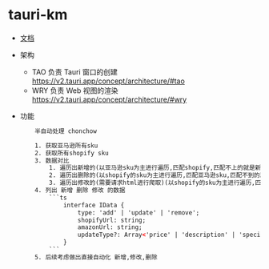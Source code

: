 # tauri-km

- [文档](https://v2.tauri.app/zh-cn/start/frontend/)

- 架构
    - TAO 负责 Tauri 窗口的创建<https://v2.tauri.app/concept/architecture/#tao>
    - WRY 负责 Web 视图的渲染<https://v2.tauri.app/concept/architecture/#wry>

- 功能

    ```html
        半自动处理 chonchow

        1. 获取亚马逊所有sku
        2. 获取所有shopify sku
        3. 数据对比
            1. 遍历出新增的(以亚马逊sku为主进行遍历,匹配shopify,匹配不上的就是新增)
            2. 遍历出删除的(以shopify的sku为主进行遍历,匹配亚马逊sku,匹配不到的就是删除)
            3. 遍历出修改的(需要请求html进行爬取)(以shopify的sku为主进行遍历,匹配亚马逊的商品详情,主要以 商品价格, 商品描述,商品规格,商品详情json, 库存不足? 不一致)
        4. 列出 新增 删除 修改 的数据
            ```ts
                interface IData {
                    type: 'add' | 'update' | 'remove';
                    shopifyUrl: string;
                    amazonUrl: string;
                    updateType?: Array<'price' | 'description' | 'specification' | 'detailJSON' | 'inventory'>;
                }
            ```
        5. 后续考虑做出直接自动化 新增,修改,删除
    ```
